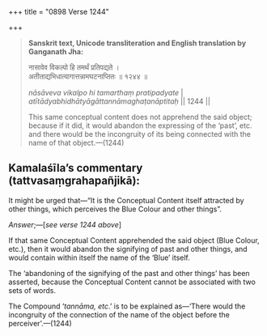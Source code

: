 +++
title = "0898 Verse 1244"

+++
> **Sanskrit text, Unicode transliteration and English translation by Ganganath Jha:** 
>
> नासावेव विकल्पो हि तमर्थं प्रतिपद्यते ।  
> अतीताद्यभिधात्यागात्तन्नामघटनाप्तितः ॥ १२४४ ॥ 
>
> *nāsāveva vikalpo hi tamarthaṃ pratipadyate* \|  
> *atītādyabhidhātyāgāttannāmaghaṭanāptitaḥ* \|\| 1244 \|\| 
>
> This same conceptual content does not apprehend the said object; because if it did, it would abandon the expressing of the ‘past’, etc. and there would be the incongruity of its being connected with the name of that object.—(1244)



## Kamalaśīla’s commentary (tattvasaṃgrahapañjikā):

It might be urged that—“It is the Conceptual Content itself attracted by other things, which perceives the Blue Colour and other things”.

*Answer*;—[*see verse 1244 above*]

If that same Conceptual Content apprehended the said object (Blue Colour, etc.), then it would abandon the signifying of past and other things, and would contain within itself the name of the ‘Blue’ itself.

The ‘abandoning of the signifying of the past and other things’ has been asserted, because the Conceptual Content cannot be associated with two sets of words.

The Compound ‘*tannāma, etc*.’ is to be explained as—‘There would the incongruity of the connection of the name of the object before the perceiver’.—(1244)


